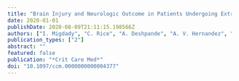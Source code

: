 ```yaml
---
title: "Brain Injury and Neurologic Outcome in Patients Undergoing Extracorporeal Cardiopulmonary Resuscitation: A Systematic Review and Meta-Analysis"
date: 2020-01-01
publishDate: 2020-08-09T21:11:15.198566Z
authors: ["I. Migdady", "C. Rice", "A. Deshpande", "A. V. Hernandez", "C. Price", "G. J. Whitman", "R. G. Geocadin", "S. M. Cho"]
publication_types: ["2"]
abstract: ""
featured: false
publication: "*Crit Care Med*"
doi: "10.1097/ccm.0000000000004377"
---
```


